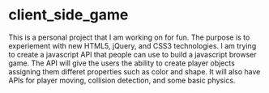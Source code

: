 client_side_game
================

This is a personal project that I am working on for fun. The purpose is to experiement with new HTML5, jQuery, and CSS3 technologies. I am trying to create a javascript API that people can use to build a javascript browser game. The API will give the users the ability to create player objects assigning them differet properties such as color and shape. It will also have APIs for player moving, collision detection, and some basic physics.